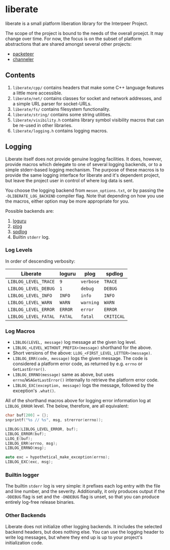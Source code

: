 # liberate

liberate is a small platform liberation library for the Interpeer Project.

The scope of the project is bound to the needs of the overall proejct. It may
change over time. For now, the focus is on the subset of platform abstractions
that are shared amongst several other projects:

- [packeteer](https://gitlab.com/interpeer/packeteer)
- [channeler](https://gitlab.com/interpeer/channeler)

## Contents

1. `liberate/cpp/` contains headers that make some C++ language features
  a little more accessible.
1. `liberate/net/` contains classes for socket and network addresses, and
  a simple URL parser for socket-URLs.
1. `liberate/fs/` contains filesystem functionality.
1. `liberate/string/` contains some string utilities.
1. `liberate/visibility.h` contains library symbol visibility macros that
  can be re-used in other libraries.
1. `liberate/logging.h` contains logging macros.

## Logging

Liberate itself does not provide genuine logging facilities. It does, however,
provide macros which delegate to one of several logging backends, or to a simple
stderr-based logging mechanism. The purpose of these macros is to provide the same
logging interface for liberate and it's dependent project, but leave the project
user in control of where log data is sent.

You choose the logging backend from `meson_options.txt`, or by passing the
`-DLIBERATE_LOG_BACKEND` compiler flag. Note that depending on how you use the
macros, either option may be more appropriate for you.

Possible backends are:

1. [loguru](https://github.com/emilk/loguru)
1. [plog](https://github.com/SergiusTheBest/plog)
1. [spdlog](https://github.com/gabime/spdlog)
1. Builtin `stderr` log.

### Log Levels

In order of descending verbosity:

| Liberate              | loguru  | plog      | spdlog     |
|-----------------------|---------|-----------|------------|
| `LIBLOG_LEVEL_TRACE`  | `9`     | `verbose` | `TRACE`    |
| `LIBLOG_LEVEL_DEBUG`  | `1`     | `debug`   | `DEBUG`    |
| `LIBLOG_LEVEL_INFO`   | `INFO`  | `info`    | `INFO`     |
| `LIBLOG_LEVEL_WARN`   | `WARN`  | `warning` | `WARN`     |
| `LIBLOG_LEVEL_ERROR`  | `ERROR` | `error`   | `ERROR`    |
| `LIBLOG_LEVEL_FATAL`  | `FATAL` | `fatal`   | `CRITICAL` |


### Log Macros

- `LIBLOG(LEVEL, message)` log message at the given log level.
- `LIBLOG_<LEVEL_WITHOUT_PREFIX>(message)` shorthand for the above.
- Short versions of the above: `LLOG_<FIRST_LEVEL_LETTER>(message)`.
- `LIBLOG_ERR(code, message)` logs the given message. The code is considered
  a platform error code, as returned by e.g. `errno` or `GetLastError()`.
- `LIBLOG_ERRNO(message)` same as above, but uses `errno`/`WSAGetLastError()`
  internally to retrieve the platform error code.
- `LIBLOG_EXC(exception, message)` logs the message, followed by the
  exception's `.what()`.

All of the shorthand macros above for logging error information log
at `LIBLOG_ERROR` level. The below, therefore, are all equivalent:

```c++
char buf[200] = {};
snprintf("%s // %s", msg, strerror(errno));

LIBLOG(LIBLOG_LEVEL_ERROR, buf);
LIBLOG_ERROR(buf);
LLOG_E(buf);
LIBLOG_ERR(errno, msg);
LIBLOG_ERRNO(msg);

auto exc = hypothetical_make_exception(errno);
LIBLOG_EXC(exc, msg);
```

### Builtin logger

The builtin `stderr` log is very simple: it prefixes each log entry with the
file and line number, and the severity. Additionally, it only produces output
if the `-DDEBUG` flag is set and the `-DNDEBUG` flag is unset, so that you can
produce entirely log-free release binaries.

### Other Backends

Liberate does not initialize other logging backends. It includes the selected
backend headers, but does nothing else. You can use the logging header to write
log messages, but where they end up is up to your project's initialization
code.
